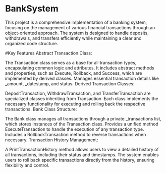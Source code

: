 # BankSystem

This project is a comprehensive implementation of a banking system, focusing on the management of various financial transactions through an object-oriented approach. The system is designed to handle deposits, withdrawals, and transfers efficiently while maintaining a clear and organized code structure.

#Key Features
Abstract Transaction Class:

The Transaction class serves as a base for all transaction types, encapsulating common logic and attributes.
It includes abstract methods and properties, such as Execute, Rollback, and Success, which are implemented by derived classes.
Manages essential transaction details like _amount, _datestamp, and status.
Derived Transaction Classes:

DepositTransaction, WithdrawTransaction, and TransferTransaction are specialized classes inheriting from Transaction.
Each class implements the necessary functionality for executing and rolling back the respective transactions.
Bank Class Structure:

The Bank class manages all transactions through a private _transactions list, which stores instances of the Transaction class.
Provides a unified method ExecuteTransaction to handle the execution of any transaction type.
Includes a RollbackTransaction method to reverse transactions when necessary.
Transaction History Management:

A PrintTransactionHistory method allows users to view a detailed history of all transactions, including their status and timestamps.
The system enables users to roll back specific transactions directly from the history, ensuring flexibility and control.
